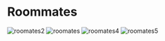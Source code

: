 # Roommates

![roomates2](https://user-images.githubusercontent.com/38184193/53638222-4d075880-3c2e-11e9-89e4-1f2ecefb136e.png)
![roomates](https://user-images.githubusercontent.com/38184193/53638230-50024900-3c2e-11e9-8961-3638c8463a3e.png)
![roomates4](https://user-images.githubusercontent.com/38184193/53638246-5abcde00-3c2e-11e9-8380-bf63c2ce7355.png)
![roomates5](https://user-images.githubusercontent.com/38184193/53638251-5d1f3800-3c2e-11e9-8edf-f2e8ad97e0d5.png)
